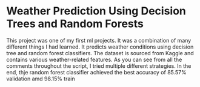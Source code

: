 # Weather Prediction Using Decision Trees and Random Forests


This project was one of my first ml projects. It was a combination of many different things I had learned. It predicts weather conditions using decision tree and random forest classifiers. The dataset is sourced from Kaggle and contains various weather-related features. As you can see from all the comments throughout the script, I tried multiple different strategies. In the end, thje random forest classifier achieved the best accuracy of 85.57% validation amd 98.15% train
